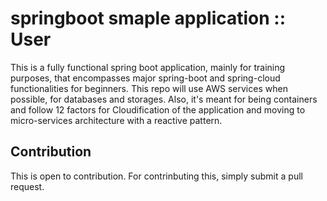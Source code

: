 

# springboot smaple application :: User
This is a fully functional spring boot application, mainly for training purposes, that encompasses major spring-boot and spring-cloud functionalities for beginners. 
This repo will use AWS services when possible, for databases and storages. Also, it's meant for being containers and follow 12 factors for Cloudification of the application and moving to micro-services architecture with a reactive pattern. 

## Contribution
This is open to contribution. For contrinbuting this, simply submit a pull request.
